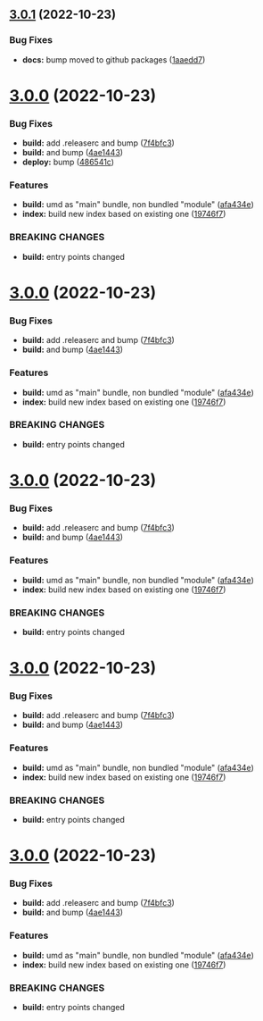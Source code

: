 ## [3.0.1](https://github.com/ntix/indexing/compare/v3.0.0...v3.0.1) (2022-10-23)


### Bug Fixes

* **docs:** bump moved to github packages ([1aaedd7](https://github.com/ntix/indexing/commit/1aaedd7dc3677e4078e5b0a9aebc033dff196848))

# [3.0.0](https://github.com/ntix/indexing/compare/v2.0.0...v3.0.0) (2022-10-23)


### Bug Fixes

* **build:** add .releaserc and bump ([7f4bfc3](https://github.com/ntix/indexing/commit/7f4bfc317c3b508a38bd5a3c7d3dc6ad4dc54465))
* **build:** and bump ([4ae1443](https://github.com/ntix/indexing/commit/4ae14432dbfe68a6437545afa8d062d0b57f77b1))
* **deploy:** bump ([486541c](https://github.com/ntix/indexing/commit/486541cf9b22bfcae6ff1d8936b6f67fe18da963))


### Features

* **build:** umd as "main" bundle, non bundled "module" ([afa434e](https://github.com/ntix/indexing/commit/afa434e65ff04a3782e9c33d4829c7eee96d0356))
* **index:** build new index based on existing one ([19746f7](https://github.com/ntix/indexing/commit/19746f7c81a9c7875b9e2c11a2e97b2c7f273da0))


### BREAKING CHANGES

* **build:** entry points changed

# [3.0.0](https://github.com/ntix/indexing/compare/v2.0.0...v3.0.0) (2022-10-23)


### Bug Fixes

* **build:** add .releaserc and bump ([7f4bfc3](https://github.com/ntix/indexing/commit/7f4bfc317c3b508a38bd5a3c7d3dc6ad4dc54465))
* **build:** and bump ([4ae1443](https://github.com/ntix/indexing/commit/4ae14432dbfe68a6437545afa8d062d0b57f77b1))


### Features

* **build:** umd as "main" bundle, non bundled "module" ([afa434e](https://github.com/ntix/indexing/commit/afa434e65ff04a3782e9c33d4829c7eee96d0356))
* **index:** build new index based on existing one ([19746f7](https://github.com/ntix/indexing/commit/19746f7c81a9c7875b9e2c11a2e97b2c7f273da0))


### BREAKING CHANGES

* **build:** entry points changed

# [3.0.0](https://github.com/ntix/indexing/compare/v2.0.0...v3.0.0) (2022-10-23)


### Bug Fixes

* **build:** add .releaserc and bump ([7f4bfc3](https://github.com/ntix/indexing/commit/7f4bfc317c3b508a38bd5a3c7d3dc6ad4dc54465))
* **build:** and bump ([4ae1443](https://github.com/ntix/indexing/commit/4ae14432dbfe68a6437545afa8d062d0b57f77b1))


### Features

* **build:** umd as "main" bundle, non bundled "module" ([afa434e](https://github.com/ntix/indexing/commit/afa434e65ff04a3782e9c33d4829c7eee96d0356))
* **index:** build new index based on existing one ([19746f7](https://github.com/ntix/indexing/commit/19746f7c81a9c7875b9e2c11a2e97b2c7f273da0))


### BREAKING CHANGES

* **build:** entry points changed

# [3.0.0](https://github.com/ntix/indexing/compare/v2.0.0...v3.0.0) (2022-10-23)


### Bug Fixes

* **build:** add .releaserc and bump ([7f4bfc3](https://github.com/ntix/indexing/commit/7f4bfc317c3b508a38bd5a3c7d3dc6ad4dc54465))
* **build:** and bump ([4ae1443](https://github.com/ntix/indexing/commit/4ae14432dbfe68a6437545afa8d062d0b57f77b1))


### Features

* **build:** umd as "main" bundle, non bundled "module" ([afa434e](https://github.com/ntix/indexing/commit/afa434e65ff04a3782e9c33d4829c7eee96d0356))
* **index:** build new index based on existing one ([19746f7](https://github.com/ntix/indexing/commit/19746f7c81a9c7875b9e2c11a2e97b2c7f273da0))


### BREAKING CHANGES

* **build:** entry points changed

# [3.0.0](https://github.com/ntix/indexing/compare/v2.0.0...v3.0.0) (2022-10-23)


### Bug Fixes

* **build:** add .releaserc and bump ([7f4bfc3](https://github.com/ntix/indexing/commit/7f4bfc317c3b508a38bd5a3c7d3dc6ad4dc54465))
* **build:** and bump ([4ae1443](https://github.com/ntix/indexing/commit/4ae14432dbfe68a6437545afa8d062d0b57f77b1))


### Features

* **build:** umd as "main" bundle, non bundled "module" ([afa434e](https://github.com/ntix/indexing/commit/afa434e65ff04a3782e9c33d4829c7eee96d0356))
* **index:** build new index based on existing one ([19746f7](https://github.com/ntix/indexing/commit/19746f7c81a9c7875b9e2c11a2e97b2c7f273da0))


### BREAKING CHANGES

* **build:** entry points changed
